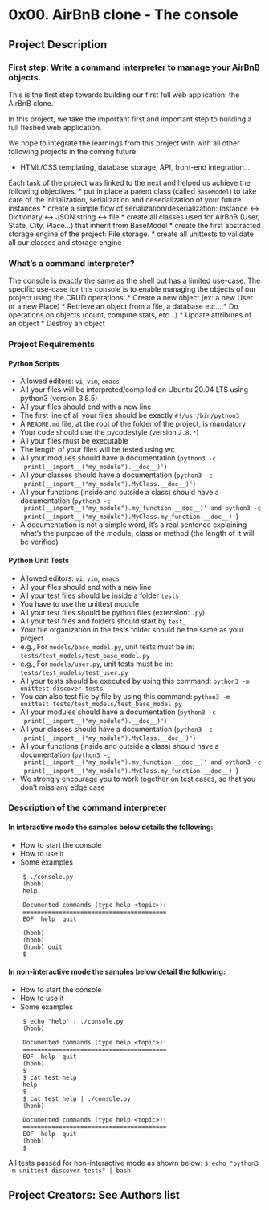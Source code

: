 # 0x00. AirBnB clone - The console
## Project Description


### First step: Write a command interpreter to manage your AirBnB objects.

This is the first step towards building our first full web application: the AirBnB clone.

In this project, we take the important first and important step to building a full fleshed web application.

We hope to integrate the learnings from this project with with all other following projects in the coming future:
- HTML/CSS templating, database storage, API, front-end integration…

Each task of the project was linked to the next and helped us achieve the
following objectives:
	* put in place a parent class (called `BaseModel`) to take care of the initialization, serialization and deserialization of your future instances
	* create a simple flow of serialization/deserialization: Instance <-> Dictionary <-> JSON string <-> file
	* create all classes used for AirBnB (User, State, City, Place…) that inherit from BaseModel
	* create the first abstracted storage engine of the project: File storage.
	* create all unittests to validate all our classes and storage engine

### What’s a command interpreter?
The console is exactly the same as the shell but has a limited use-case. 
The specific use-case for this console is to enable managing the objects of our project using the CRUD operations:
	* Create a new object (ex: a new User or a new Place)
	* Retrieve an object from a file, a database etc…
	* Do operations on objects (count, compute stats, etc…)
	* Update attributes of an object
	* Destroy an object

### Project Requirements
#### Python Scripts
* Allowed editors: `vi`, `vim`, `emacs`
* All your files will be interpreted/compiled on Ubuntu 20.04 LTS using python3 (version 3.8.5)
* All your files should end with a new line
* The first line of all your files should be exactly `#!/usr/bin/python3`
* A `README.md` file, at the root of the folder of the project, is mandatory
* Your code should use the pycodestyle (version `2.8.*`)
* All your files must be executable
* The length of your files will be tested using wc
* All your modules should have a documentation (`python3 -c 'print(__import__("my_module").__doc__)'`)
* All your classes should have a documentation (`python3 -c 'print(__import__("my_module").MyClass.__doc__)'`)
* All your functions (inside and outside a class) should have a documentation (`python3 -c 'print(__import__("my_module").my_function.__doc__)' and python3 -c 'print(__import__("my_module").MyClass.my_function.__doc__)'`)
* A documentation is not a simple word, it’s a real sentence explaining what’s the purpose of the module, class or method (the length of it will be verified)

#### Python Unit Tests
* Allowed editors: `vi`, `vim`, `emacs`
* All your files should end with a new line
* All your test files should be inside a folder `tests`
* You have to use the unittest module
* All your test files should be python files (extension: `.py`)
* All your test files and folders should start by `test_`
* Your file organization in the tests folder should be the same as your project
* e.g., For `models/base_model.py`, unit tests must be in: `tests/test_models/test_base_model.py`
* e.g., For `models/user.py`, unit tests must be in: `tests/test_models/test_user.py`
* All your tests should be executed by using this command: `python3 -m unittest discover tests`
* You can also test file by file by using this command: `python3 -m unittest tests/test_models/test_base_model.py`
* All your modules should have a documentation (`python3 -c 'print(__import__("my_module").__doc__)'`)
* All your classes should have a documentation (`python3 -c 'print(__import__("my_module").MyClass.__doc__)'`)
* All your functions (inside and outside a class) should have a documentation (`python3 -c 'print(__import__("my_module").my_function.__doc__)' and python3 -c 'print(__import__("my_module").MyClass.my_function.__doc__)'`)
* We strongly encourage you to work together on test cases, so that you don’t miss any edge case

### Description of the command interpreter
#### In interactive mode the samples below details the following:
* How to start the console
* How to use it
* Some examples
```
	$ ./console.py
	(hbnb)
	help

	Documented commands (type help <topic>):
	========================================
	EOF  help  quit

	(hbnb)
	(hbnb)
	(hbnb) quit
	$
```

#### In non-interactive mode the samples below detail the following:
* How to start the console
* How to use it
* Some examples
```
	$ echo "help" | ./console.py
	(hbnb)

	Documented commands (type help <topic>):
	========================================
	EOF  help  quit
	(hbnb) 
	$
	$ cat test_help
	help
	$
	$ cat test_help | ./console.py
	(hbnb)

	Documented commands (type help <topic>):
	========================================
	EOF  help  quit
	(hbnb)
	$
```

All tests passed for non-interactive mode as shown below: 
`$ echo "python3 -m unittest discover tests" | bash`

## Project Creators: See Authors list
